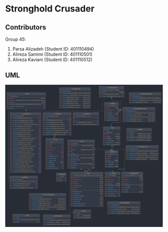 # Stronghold Crusader

## Contributors

Group 45:
1. Parsa Alizadeh (Student ID: 401110494)
2. Alireza Samimi (Student ID: 401110501)
3. Alireza Kaviani (Student ID: 401110512)

## UML

![assets/project-uml.png](assets/project-uml.png)
